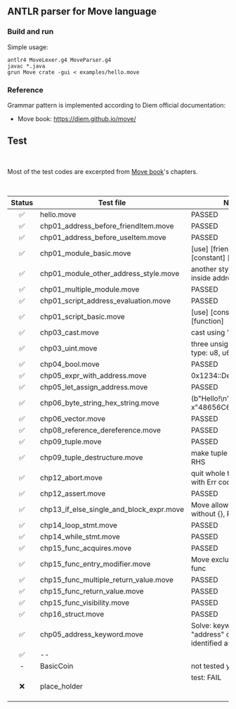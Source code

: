 ## ANTLR parser for Move language


### Build and run

Simple usage:

```shell
antlr4 MoveLexer.g4 MoveParser.g4
javac *.java
grun Move crate -gui < examples/hello.move
```

### Reference

Grammar pattern is implemented according to Diem official documentation:
-  Move book: https://diem.github.io/move/


## Test

<br/>

Most of the test codes are excerpted from [Move book](https://diem.github.io/move/)'s chapters.

<br/>

| Status | Test file          | Notes                                                           |
| :-: | ------------------ | ----------------------------------------------------------- |
| ✅  | hello.move | PASSED |
| ✅  | chp01_address_before_friendItem.move | PASSED |
| ✅  | chp01_address_before_useItem.move | PASSED |
| ✅  | chp01_module_basic.move | [use] [friend] [type] [constant] [function] |
| ✅  | chp01_module_other_address_style.move | another style: modules inside address block {} |
| ✅  | chp01_multiple_module.move | PASSED |
| ✅  | chp01_script_address_evaluation.move | PASSED |
| ✅  | chp01_script_basic.move | [use] [constant] [function] |
| ✅  | chp03_cast.move | cast using "as" statement |
| ✅  | chp03_uint.move | three unsigned integer type: u8, u64, u128 |
| ✅  | chp04_bool.move | PASSED |
| ✅  | chp05_expr_with_address.move | 0x1234::Debug::print(&a) |
| ✅  | chp05_let_assign_address.move | PASSED |
| ✅  | chp06_byte_string_hex_string.move | (b"Hello!\n" == x"48656C6C6F210A") |
| ✅  | chp06_vector.move | PASSED |
| ✅  | chp08_reference_dereference.move | PASSED |
| ✅  | chp09_tuple.move | PASSED |
| ✅  | chp09_tuple_destructure.move | make tuple valid in LHS & RHS |
| ✅  | chp12_abort.move | quit whole transaction with Err code |
| ✅  | chp12_assert.move | PASSED |
| ✅  | chp13_if_else_single_and_block_expr.move | Move allows single stmt without {}, Rust doesn't |
| ✅  | chp14_loop_stmt.move | PASSED |
| ✅  | chp14_while_stmt.move | PASSED |
| ✅  | chp15_func_acquires.move | PASSED |
| ✅  | chp15_func_entry_modifier.move | Move exclusive: entry func |
| ✅  | chp15_func_multiple_return_value.move | PASSED |
| ✅  | chp15_func_return_value.move | PASSED |
| ✅  | chp15_func_visibility.move | PASSED |
| ✅  | chp16_struct.move | PASSED |
| ✅  | chp05_address_keyword.move | Solve: keyword "address" cannot be identified as data type |
| ✅  | -- |  |
| - | BasicCoin | not tested yet |
| ❌  | place_holder            | test: FAIL &nbsp; &nbsp; &nbsp; &nbsp; &nbsp; &nbsp; &nbsp; &nbsp; &nbsp; &nbsp; &nbsp; &nbsp; &nbsp; &nbsp; &nbsp; &nbsp; &nbsp; &nbsp; &nbsp; &nbsp; &nbsp; &nbsp; &nbsp; &nbsp; &nbsp; &nbsp; &nbsp; &nbsp; &nbsp; &nbsp; &nbsp; &nbsp; &nbsp; &nbsp; &nbsp; &nbsp; &nbsp; &nbsp; |
